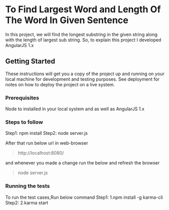 
# To Find Largest Word and Length Of The Word In Given Sentence

In this project, we will find the longest substring in the given string along with the length of largest sub string. So, to explain this project I developed AngularJS 1.x

## Getting Started

These instructions will get you a copy of the project up and running on your local machine for development and testing purposes. See deployment for notes on how to deploy the project on a live system.

### Prerequisites

Node to installed in your local system and as well as AngularJS 1.x

### Steps to follow

Step1:
    npm install
Step2:
    node server.js

After that run below url in web-browser
> http://localhost:8080/

and whenever you made a change run the below and refresh the browser
> node server.js

### Running the tests

To run the test cases,Run below command
Step1:
    1.npm install -g karma-cli
Step2:
    2.karma start
